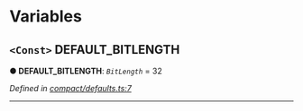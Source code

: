 

# Variables

<a id="default_bitlength"></a>

## `<Const>` DEFAULT_BITLENGTH

**● DEFAULT_BITLENGTH**: *`BitLength`* = 32

*Defined in [compact/defaults.ts:7](https://github.com/polkadot-js/common/blob/f82092e/packages/util/src/compact/defaults.ts#L7)*

___

